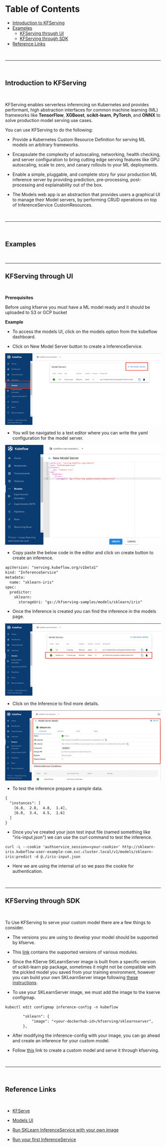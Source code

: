 # Table of Contents
 - [ Introduction to KFServing ](#intro)
 - [ Examples ](#examples)
    - [ KFServing through UI ](#kfserveUI)
    - [ KFServing through SDK ](#kfserveSDK)
 - [ Reference Links ](#reference)

<br /> <hr> <br />

<a name="intro"></a>

## Introduction to KFServing

<br/>


KFServing enables serverless inferencing on Kubernetes and provides performant, high abstraction interfaces for common machine learning (ML) frameworks like **TensorFlow**, **XGBoost**, **scikit-learn**, **PyTorch**, and **ONNX** to solve production model serving use cases.


You can use KFServing to do the following:


- Provide a Kubernetes Custom Resource Definition for serving ML models on arbitrary frameworks.

- Encapsulate the complexity of autoscaling, networking, health checking, and server configuration to bring cutting edge serving features like GPU autoscaling, scale to zero, and canary rollouts to your ML deployments.

- Enable a simple, pluggable, and complete story for your production ML inference server by providing prediction, pre-processing, post-processing and explainability out of the box.

- The Models web app is an abstraction that provides users a graphical UI to manage their Model servers, by performing CRUD operations on top of InferenceService CustomResources.

<br /> <hr> <br />

<a name="examples"></a>

## Examples
<br>
<hr>

<a name="kfserveUI"></a>

## KFServing through UI

<br/>

**Prerequisites**

Before using kfserve you must have a ML model ready and it should be uploaded to S3 or GCP bucket

**Example**

- To access the models UI, click on the models option from the kubeflow dashboard.

- Click on New Model Server button to create a InferenceService.

![problem in loading image](./images/kfserve-1.jpg "Models UI")

- You will be navigated to a text editor where you can write the yaml configuration for the model server.

![problem in loading image](./images/kfserve-2.png "Models UI")

- Copy paste the below code in the editor and click on create button to create an inference.

```
apiVersion: "serving.kubeflow.org/v1beta1"
kind: "InferenceService"
metadata:
  name: "sklearn-iris"
spec:
  predictor:
    sklearn:
      storageUri: "gs://kfserving-samples/models/sklearn/iris"
```

- Once the Inference is created you can find the inference in the models page.

![problem in loading image](./images/kfserve-3.jpg "Models UI")

- Click on the Inference to find more details.

![problem in loading image](./images/kfserve-4.jpg "Models UI")


- To test the inference prepare a sample data.

```
{
  "instances": [
    [6.8,  2.8,  4.8,  1.4],
    [6.0,  3.4,  4.5,  1.6]
  ]
}
```

- Once you've created your json test input file (named something like "iris-input.json") we can use the curl command to test the inference.


```
curl -L --cookie 'authservice_session=<your-cookie>' http://sklearn-iris.kubeflow-user-example-com.svc.cluster.local/v1/models/sklearn-iris:predict -d @./iris-input.json
```

- Here we are using the internal url so we pass the cookie for authentication.

<br/> <hr>

<a name="kfserveSDK"></a>

## KFServing through SDK

<br/>

To Use KFServing to serve your custom model there are a few things to consider.

 - The versions you are using to develop your model should be supported by kfserve. 
 - This [link](https://github.com/kserve/kserve/tree/master/docs/samples#kserve-features-and-examples) contains the supported versions of various modules.

 - Since the KServe SKLearnServer image is built from a specific version of scikit-learn pip package, sometimes it might not be compatible with the pickled model you saved from your training environment, however you can build your own SKLearnServer image following [these instructions](https://github.com/kserve/kserve/tree/master/python/sklearnserver#building-your-own-scikit-learn-server-docker-image).

 - To use your SKLearnServer image, we must add the image to the kserve configmap.

```
kubectl edit configmap inference-config -n kubeflow
```

```
        "sklearn": {
            "image": "<your-dockerhub-id>/kfserving/sklearnserver",
        },
```
 - After modifying the inference-config with your image, you can go ahead and create an inference for your custom model.

 - Follow [this](https://github.com/pranavaninadam/kfp-demo/blob/main/notebooks/end-to-end-pipeline.ipynb) link to create a custom model and serve it through kfserving.

 <br /> <hr> <br />

<a name="reference"></a>

## Reference Links

<br/>

- [KFServe](https://www.kubeflow.org/docs/components/kfserving/kfserving/)

- [Models UI](https://www.kubeflow.org/docs/components/kfserving/webapp/)

- [Run SKLearn InferenceService with your own image](https://github.com/kserve/kserve/tree/master/docs/samples/v1beta1/sklearn/v1#run-sklearn-inferenceservice-with-your-own-image)

- [Run your first InferenceService](https://kserve.github.io/website/get_started/first_isvc/)